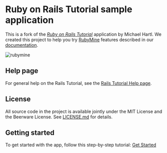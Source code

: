 # Ruby on Rails Tutorial sample application 

This is a fork of the [*Ruby on Rails Tutorial*](http://www.railstutorial.org/) application by Michael Hartl. We created this project to help you try [RubyMine](https://www.jetbrains.com/ruby/) features described in our [documentation](https://www.jetbrains.com/help/ruby/).

![rubymine](img/ide_main.png)

## Help page

For general help on the Rails Tutorial, see the [Rails Tutorial Help page](https://www.railstutorial.org/help).

## License

All source code in the project is available jointly under the MIT License and the Beerware License. See [LICENSE.md](LICENSE.md) for details.

## Getting started

To get started with the app, follow this step-by-step tutorial: [Get Started](https://www.jetbrains.com/help/ruby/get-started.html)
 
 
